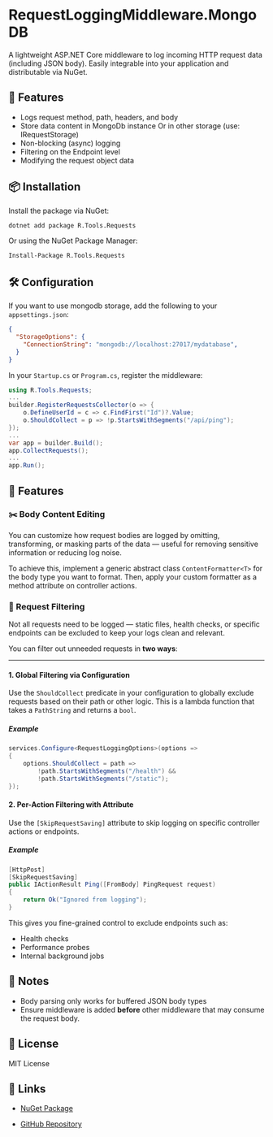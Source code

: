 ﻿# RequestLoggingMiddleware.MongoDB

A lightweight ASP.NET Core middleware to log incoming HTTP request data (including JSON body). Easily integrable into your application and distributable via NuGet.

## 🚀 Features

-   Logs request method, path, headers, and body
-   Store data content in MongoDb instance Or in other storage (use: IRequestStorage)  
-   Non-blocking (async) logging
-   Filtering on the Endpoint level
-   Modifying the request object data

## 📦 Installation

Install the package via NuGet:

```bash
dotnet add package R.Tools.Requests
```
Or using the NuGet Package Manager:
```bash
Install-Package R.Tools.Requests
```

## 🛠️ Configuration

If you want to use mongodb storage, add the following to your `appsettings.json`:

```json
{
  "StorageOptions": {
    "ConnectionString": "mongodb://localhost:27017/mydatabase",
  }
}

```

In your `Startup.cs` or `Program.cs`, register the middleware:

```csharp
using R.Tools.Requests;
...
builder.RegisterRequestsCollector(o => {
    o.DefineUserId = c => c.FindFirst("Id")?.Value;
    o.ShouldCollect = p => !p.StartsWithSegments("/api/ping");
});
...
var app = builder.Build();
app.CollectRequests();
...
app.Run();

```


## 🧩 Features


### ✂️ Body Content Editing

You can customize how request bodies are logged by omitting, transforming, or masking parts of the data — useful for removing sensitive information or reducing log noise.

To achieve this, implement a generic abstract class `ContentFormatter<T>` for the body type you want to format. Then, apply your custom formatter as a method attribute on controller actions.

### 🚫 Request Filtering

Not all requests need to be logged — static files, health checks, or specific endpoints can be excluded to keep your logs clean and relevant.

You can filter out unneeded requests in **two ways**:

----------

#### 1. Global Filtering via Configuration

Use the `ShouldCollect` predicate in your configuration to globally exclude requests based on their path or other logic. This is a lambda function that takes a `PathString` and returns a `bool`.

##### Example
```csharp
services.Configure<RequestLoggingOptions>(options =>
{
    options.ShouldCollect = path =>
        !path.StartsWithSegments("/health") &&
        !path.StartsWithSegments("/static");
});
```
#### 2. Per-Action Filtering with Attribute

Use the `[SkipRequestSaving]` attribute to skip logging on specific controller actions or endpoints.

##### Example
```csharp
[HttpPost]
[SkipRequestSaving]
public IActionResult Ping([FromBody] PingRequest request)
{
    return Ok("Ignored from logging");
}

```

This gives you fine-grained control to exclude endpoints such as:
-   Health checks
-   Performance probes
-   Internal background jobs

## 📌 Notes

-   Body parsing only works for buffered JSON body types
-   Ensure middleware is added **before** other middleware that may consume the request body.
    

## 📃 License

MIT License

## 🔗 Links

-   [NuGet Package](https://www.nuget.org/packages/R.Tools.Requests)
    
-   [GitHub Repository](https://github.com/your-org/RequestLoggingMiddleware.MongoDB)
    
